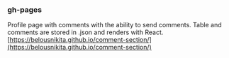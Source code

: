 ### gh-pages
Profile page with comments with the ability to send comments. 
Table and comments are stored in .json and renders with React.
 [https://belousnikita.github.io/comment-section/](https://belousnikita.github.io/comment-section/)
